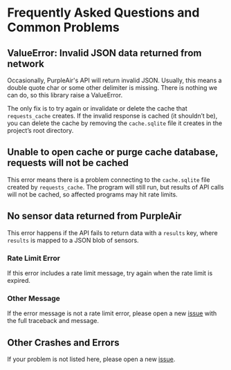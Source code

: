 # Frequently Asked Questions and Common Problems

## ValueError: Invalid JSON data returned from network

Occasionally, PurpleAir's API will return invalid JSON. Usually, this means a double quote char or some other delimiter is missing. There is nothing we can do, so this library raise a ValueError.

The only fix is to try again or invalidate or delete the cache that `requests_cache` creates. If the invalid response is cached (it shouldn’t be), you can delete the cache by removing the `cache.sqlite` file it creates in the project’s root directory.

## Unable to open cache or purge cache database, requests will not be cached

This error means there is a problem connecting to the `cache.sqlite` file created by `requests_cache`. The program will still run, but results of API calls will not be cached, so affected programs may hit rate limits.

## No sensor data returned from PurpleAir

This error happens if the API fails to return data with a `results` key, where `results` is mapped to a JSON blob of sensors.

### Rate Limit Error

If this error includes a rate limit message, try again when the rate limit is expired.

### Other Message

If the error message is not a rate limit error, please open a new [issue](https://github.com/ReagentX/purple_air_api/issues) with the full traceback and message.

## Other Crashes and Errors

If your problem is not listed here, please open a new [issue](https://github.com/ReagentX/purple_air_api/issues).
